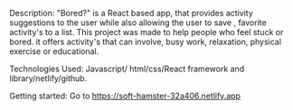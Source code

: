 Description: "Bored?" is a React based app, that provides activity suggestions to the user while also allowing the user to save , favorite activity's to a list. This project was made to help people who feel stuck or bored. it offers activity's that can involve, busy work, relaxation, physical exercise or educational.


Technologies Used: Javascript/ html/css/React framework and library/netlify/github.

Getting started: Go to https://soft-hamster-32a406.netlify.app 
